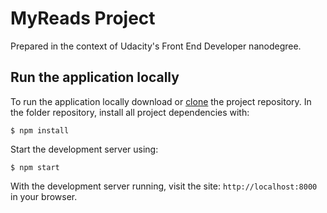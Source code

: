 
# MyReads Project

Prepared in the context of Udacity's Front End Developer nanodegree.

## Run the application locally

To run the application locally download or [clone](https://help.github.com/articles/cloning-a-repository/) the project repository. In the folder repository, install all project dependencies with:

    $ npm install

Start the development server using:

    $ npm start

With the development server running, visit the site: `http://localhost:8000` in your browser.
